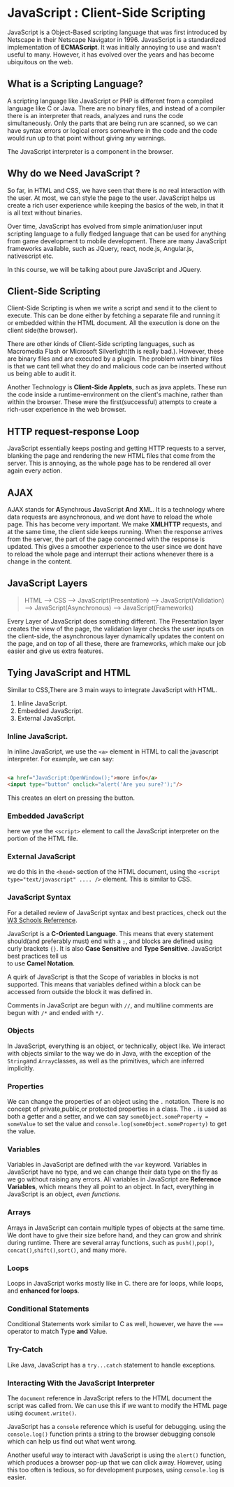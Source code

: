 # JavaScript : Client-Side Scripting

JavaScript is a Object-Based scripting language that was first introduced by 
Netscape in their Netscape Navigator in 1996. JavasScript is a standardized
implementation of **ECMAScript**. It was initially annoying to use and
wasn't useful to many. However, it has evolved over the years and has
become ubiquitous on the web.

## What is a Scripting Language?

A scripting language like JavaScript or PHP is different from a compiled 
language like C or Java. There are no binary files, and instead of a 
compiler there is an interpreter that reads, analyzes and runs the 
code simultaneously. Only the parts that are being run are scanned,
so we can have syntax errors or logical errors somewhere in the code
and the code would run up to that point without giving any warnings. 

The JavaScript interpreter is a component in the browser.

## Why do we Need JavaScript ?

So far, in HTML and CSS, we have seen that there is no real interaction 
with the user. At most, we can style the page to the user. JavaScript
helps us create a rich user experience while keeping the basics of the web,
in that it is all text without binaries.

Over time, JavaScript has evolved from simple animation/user input scripting language to 
a fully fledged language that can be used for anything from game development
to mobile development. There are many JavaScript frameworks available, such 
as JQuery, react, node.js, Angular.js, nativescript etc.

In this course, we will be talking about pure JavaScript and JQuery.

## Client-Side Scripting

Client-Side Scripting is when we write a script and send it to the client
to execute. This can be done either by fetching a separate file and running it
or embedded within the HTML document. All the execution is done on the client 
side(the browser).

There are other kinds of Client-Side scripting languages, such as Macromedia Flash
or Microsoft Silverlight(th is really bad.).
However, these are binary files and are executed by a plugin. The problem
with binary files is that we cant tell what they do and malicious code 
can be inserted without us being able to audit it.

Another Technology is **Client-Side Applets**, such as java applets. These
run the code inside a runtime-environment on the client's machine, rather
than within the browser. These were the first(successful) attempts to 
create a rich-user experience in the web browser. 

## HTTP request-response Loop

JavaScript essentially keeps posting and getting HTTP requests to a server,
blanking the page and rendering the new HTML files that come from the server.
This is annoying, as the whole page has to be rendered all over again every
action.

## AJAX

AJAX stands for **A**Synchrous **J**avaScript **A**nd **X**ML. It is a 
technology where data requests are asynchronous, and we dont have 
to reload the whole page. This has become very important. We make **XMLHTTP**
requests, and at the same time, the client side keeps running. When the
response arrives from the server, the part of the page concerned with the 
response is updated. This gives a smoother experience to the user since
we dont have to reload the whole page and interrupt their actions 
whenever there is a change in the content. 

## JavaScript Layers

> HTML --> CSS --> JavaScript(Presentation) --> JavaScript(Validation) --> JavaScript(Asynchronous) --> JavaScript(Frameworks)

Every Layer of JavaScript does something different. The Presentation layer creates the 
view of the page, the validation layer checks the user inputs on the client-side,
the asynchronous layer dynamically updates the content on the page, and 
on top of all these, there are frameworks, which make our job easier
and give us extra features.


## Tying JavaScript and HTML

Similar to CSS,There are 3 main ways to integrate JavaScript with HTML.

1. Inline JavaScript.
2. Embedded JavaScript.
3. External JavaScript.

### Inline JavaScript.

In inline JavaScript, we use the ```<a>``` element in HTML to call 
the javascript interpreter. For example, we can say:

```HTML

<a href="JavaScript:OpenWindow();">more info</a>
<input type="button" onclick="alert('Are you sure?');"/>

```

This creates an elert on pressing the button.

### Embedded JavaScript

here we yse the ```<script>``` element to call the JavaScript interpreter
on the portion of the HTML file.


### External JavaScript

we do this in the ```<head>``` section of the HTML document, using the 
```<script type="text/javascript" .... />``` element. This is 
similar to CSS.

### JavaScript Syntax

For a detailed review of JavaScript syntax and best practices, check out 
the [W3 Schools Referrence](https://www.w3schools.com/js/js_syntax.asp).

JavaScript is a **C-Oriented Language**. This means that every statement
should(and preferably must) end with a ```;```, and blocks are defined using 
curly brackets ```{}```. It is also **Case Sensitive** 
and **Type Sensitive**. JavaScript best practices tell us  
to use **Camel Notation**. 

A quirk of JavaScript is that the Scope of
variables in blocks is not supported. This means that variables defined
within a block can be accessed from outside the block it was defined in.

Comments in JavaScript are begun with ```//```, and multiline comments are
begun with ```/*``` and ended with ```*/```.

### Objects

In JavaScript, everything is an object, or technically, object like. We interact
with objects similar to the way we do in Java, with the exception of the 
```String```and ```Array```classes, as well as the primitives,
which are inferred implicitly.

### Properties 

We can change the properties of an object using the ```.``` notation. There
is no concept of private,public,or protected properties in a class. The 
```.``` is used as both a getter and a setter, and we can say
```someObject.someProperty = someValue``` to set the value
 and ```console.log(someObject.someProperty)``` to get the value.


### Variables

Variables in JavaScript are defined with the ```var``` keyword. Variables
in JavaScript have no type, and we can change their data type on the fly
as we go without raising any errors. All variables in JavaScript are **Reference
Variables**, which means they all point to an object. In fact, everything 
in JavaScript is an object, *even functions*. 

### Arrays 

Arrays in JavaScript can contain multiple types of objects at the same time. 
We dont have to give their size before hand, and they can grow and shrink 
during runtime. There are several array functions, such as ```push()```,```pop()```,
```concat()```,```shift()```,```sort()```, and many more.


### Loops 
Loops in JavaScript works mostly like in C. there are for loops, while loops,
and **enhanced for loops**. 

### Conditional Statements

Conditional Statements work similar to C as well, however, we have the
```===``` operator to match Type **and** Value.

### Try-Catch

Like Java, JavaScript has a ```try...catch``` statement to handle 
exceptions.

### Interacting With the JavaScript Interpreter

The ```document``` reference in JavaScript refers to the HTML document
the script was called from. We can use this if we want to modify the 
HTML page using ```document.write()```.

JavaScript has a ```console``` reference which is useful for debugging. 
using the ```console.log()``` function prints a string to the 
browser debugging console which can help us find out what went wrong.

Another useful way to interact with JavaScript is using the ```alert()```
function, which produces a browser pop-up that we can click away. However,
using this too often is tedious, so for development purposes, using ```console.log```
is easier.



